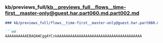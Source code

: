 ### kb/previews_full/kb__previews_full__flows__time-first__master-only@guest.har.part060.md.part002.md

```md
### kb/previews_full/flows__time-first__master-only@guest.har.part060.md (part 002)

```md
AAAAAAAAAAEBAQAWCggAYCskAAAAAAAAAAAAAAAAAAAAAAAAAAAAAAAAAAAAAAA
```

```

```

